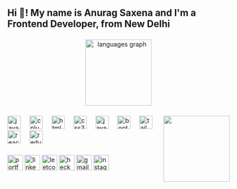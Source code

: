 <h2 align="left">Hi 👋! My name is Anurag Saxena and I'm a Frontend Developer, from New Delhi</h2>

###
<div align="center">
 <!-- <img src="https://github-readme-stats.vercel.app/api?username=anuragsaxena1999&hide_title=false&hide_rank=false&show_icons=true&include_all_commits=true&count_private=true&disable_animations=false&theme=dracula&locale=en&hide_border=false" height="150" alt="stats graph"  />-->
  <img  src="https://github-readme-stats.vercel.app/api/top-langs?username=anuragsaxena1999&locale=en&hide_title=false&layout=compact&card_width=320&langs_count=5&theme=dracula&hide_border=false" height="150" alt="languages graph"  />
</div>

###

<img align="right" height="150" src="https://media.giphy.com/media/v1.Y2lkPTc5MGI3NjExMjE4ZmJxNndqb3VhemZuNXZ5b2pyeDNzcmJpMGhtY3pkemhpaDBrcyZlcD12MV9naWZzX3NlYXJjaCZjdD1n/bGgsc5mWoryfgKBx1u/giphy.gif"  />

###

<div align="left">
  <img src="https://cdn.jsdelivr.net/gh/devicons/devicon/icons/c/c-original.svg" height="30" alt="javascript logo"  />
  <img width="12" />
  <img src="https://cdn.jsdelivr.net/gh/devicons/devicon/icons/cplusplus/cplusplus-original.svg" height="30" alt="cplusplus logo"  />
  <img width="12" />
  <img src="https://cdn.jsdelivr.net/gh/devicons/devicon/icons/html5/html5-original.svg" height="30" alt="html5 logo"  />
  <img width="12" />
  <img src="https://cdn.jsdelivr.net/gh/devicons/devicon/icons/css3/css3-original.svg" height="30" alt="css3 logo"  />
  <img width="12" />
  <img src="https://cdn.jsdelivr.net/gh/devicons/devicon/icons/javascript/javascript-original.svg" height="30" alt="javascript logo"  />
  <img width="12" />
  <img src="https://cdn.jsdelivr.net/gh/devicons/devicon/icons/bootstrap/bootstrap-original.svg" height="30" alt="bootstrap logo"  />
  <img width="12" />
  <img src="https://cdn.jsdelivr.net/gh/devicons/devicon/icons/tailwindcss/tailwindcss-original.svg" height="30" alt="tailwindcss logo"  />
  <img width="12" />
  <img src="https://cdn.jsdelivr.net/gh/devicons/devicon/icons/react/react-original.svg" height="30" alt="react logo"  />
  <img width="12" />
  <img src="https://cdn.jsdelivr.net/gh/devicons/devicon/icons/redux/redux-original.svg" height="30" alt="redux logo"  />
<!--   <img width="12" />
  <img src="https://cdn.jsdelivr.net/gh/devicons/devicon/icons/sql/sql-original.svg" height="30" alt="sql logo"  /> -->
</div>

###

<div align="left">
  <a href="https://anuragsaxena.vercel.app" target="_blank"><img src="https://img.shields.io/static/v1?message=Portfolio&logo=portfolio&label=&color=FF0000&logoColor=white&labelColor=&style=for-the-badge" height="35" alt="portfolio logo"  /></a>
  <a href="https://www.linkedin.com/in/anurag-saxena-7257001b1/"><img src="https://img.shields.io/static/v1?message=LinkedIn&logo=linkedin&label=&color=E4405F&logoColor=white&labelColor=&style=for-the-badge" height="35" alt="linkedin logo"  /></a>
  <a href="https://leetcode.com/u/AnuragSaxena/"><img src="https://img.shields.io/static/v1?message=Leetcode&logo=leetcode&label=&color=9146FF&logoColor=white&labelColor=&style=for-the-badge" height="35" alt="leetcode logo"  /></a>
  <a href="https://www.hackerrank.com/profile/anurag1705094"><img src="https://img.shields.io/static/v1?message=HackerRank&logo=hackerrank&label=&color=7289DA&logoColor=white&labelColor=&style=for-the-badge" height="35" alt="heckerrank logo"  /></a>
 <a href="mailto:anurag1705094@gmail.com"> <img src="https://img.shields.io/static/v1?message=Gmail&logo=gmail&label=&color=D14836&logoColor=white&labelColor=&style=for-the-badge" height="35" alt="gmail logo"  /></a>
 <a href="https://www.instagram.com/saxenaanurag133"> <img src="https://img.shields.io/static/v1?message=Instagram&logo=instagram&label=&color=0077B5&logoColor=white&labelColor=&style=for-the-badge" height="35" alt="instagram logo"  /></a>
</div>

###

<br clear="both">

<!--<img src="https://raw.githubusercontent.com/maurodesouza/maurodesouza/output/snake.svg" alt="Snake animation" />-->

###
